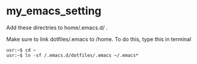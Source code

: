 # my_emacs_setting

Add these directries to home/.emacs.d/ .

Make sure to link dotfiles/.emacs to /home. To do this, type this in terminal
 
 
  `usr:~$ cd ~`<br>
  `usr:~$ ln -sf /.emacs.d/dotfiles/.emacs ~/.emacs*`
